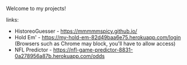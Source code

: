 
Welcome to my projects!  

links: 
- HistoreoGuesser - https://mmmmmspicy.github.io/
- Hold Em' - https://my-hold-em-82d49baa6e75.herokuapp.com/login (Browsers such as Chrome may block, you'll have to allow access)
- NFL Predictor - https://nfl-game-predictor-8831-0a278956a87b.herokuapp.com/odds




